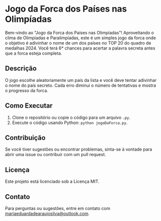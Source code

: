 # Jogo da Forca dos Países nas Olimpíadas

Bem-vindo ao "Jogo da Forca dos Países nas Olimpíadas"! Aproveitando o clima de Olimpíadas e Paralimpíadas, este é um simples jogo da forca onde o objetivo é adivinhar o nome de um dos países no TOP 20 do quadro de medalhas 2024. Você terá 6* chances para acertar a palavra secreta antes que a forca esteja completa.

## Descrição

O jogo escolhe aleatoriamente um país da lista e você deve tentar adivinhar o nome do país secreto. Cada erro diminui o número de tentativas e mostra o progresso da forca.

## Como Executar

1. Clone o repositório ou copie o código para um arquivo `.py`.
2. Execute o código usando Python: `python jogoDaForca.py`.

## Contribuição

Se você tiver sugestões ou encontrar problemas, sinta-se à vontade para abrir uma issue ou contribuir com um pull request.

## Licença

Este projeto está licenciado sob a Licença MIT.

## Contato

Para perguntas ou sugestões, entre em contato com [mariaeduardadearaujosilva@outlook.com](mailto:mariaeduardadearaujosilva@outlook.com).